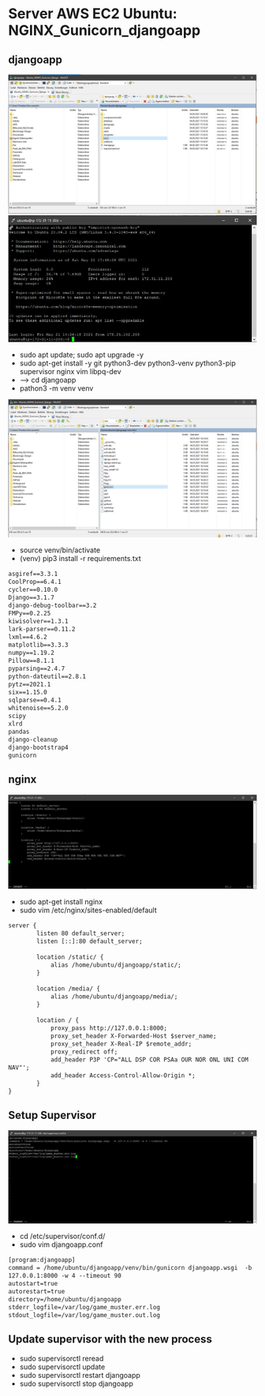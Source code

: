 # Server AWS EC2 Ubuntu: NGINX_Gunicorn_djangoapp

## djangoapp
![](images/venv.JPG "venv")
![](images/ubuntu.JPG "ubuntu")
* sudo apt update; sudo apt upgrade -y
* sudo apt-get install -y git python3-dev python3-venv python3-pip supervisor nginx vim libpq-dev
* --> cd djangoapp
* pathon3 -m venv venv
<!--
ubuntu@ip-172-31-11-203:~/djangoapp$ ls
compressormodel  database  djangoapp  manage.py  media  requirements.txt  static  templates  venv  webtools
ubuntu@ip-172-31-11-203:~/djangoapp$ source venv/bin/activate
(venv) ubuntu@ip-172-31-11-203:~/djangoapp$
-->
![](images/Gunicorn.JPG "Gunicorn")
* source venv/bin/activate
* (venv) pip3 install -r requirements.txt 
```
asgiref==3.3.1
CoolProp==6.4.1
cycler==0.10.0
Django==3.1.7
django-debug-toolbar==3.2
FMPy==0.2.25
kiwisolver==1.3.1
lark-parser==0.11.2
lxml==4.6.2
matplotlib==3.3.3
numpy==1.19.2
Pillow==8.1.1
pyparsing==2.4.7
python-dateutil==2.8.1
pytz==2021.1
six==1.15.0
sqlparse==0.4.1
whitenoise==5.2.0
scipy
xlrd
pandas
django-cleanup
django-bootstrap4
gunicorn
```

## nginx
![](images/NGINX_default.JPG "NGINX_default")
* sudo apt-get install nginx
* sudo vim /etc/nginx/sites-enabled/default

```
server {
        listen 80 default_server;
        listen [::]:80 default_server;

        location /static/ {
            alias /home/ubuntu/djangoapp/static/; 
        }

        location /media/ {
            alias /home/ubuntu/djangoapp/media/; 
        }

        location / {
            proxy_pass http://127.0.0.1:8000;
            proxy_set_header X-Forwarded-Host $server_name;
            proxy_set_header X-Real-IP $remote_addr;
            proxy_redirect off;
            add_header P3P 'CP="ALL DSP COR PSAa OUR NOR ONL UNI COM NAV"';
            add_header Access-Control-Allow-Origin *;
        }
}
```

## Setup Supervisor
![](images/Supervisor_config.JPG "Supervisor_config")
* cd /etc/supervisor/conf.d/
* sudo vim djangoapp.conf

```
[program:djangoapp]
command = /home/ubuntu/djangoapp/venv/bin/gunicorn djangoapp.wsgi  -b 127.0.0.1:8000 -w 4 --timeout 90
autostart=true
autorestart=true
directory=/home/ubuntu/djangoapp 
stderr_logfile=/var/log/game_muster.err.log
stdout_logfile=/var/log/game_muster.out.log
```

## Update supervisor with the new process
* sudo supervisorctl reread
* sudo supervisorctl update
* sudo supervisorctl restart djangoapp
* sudo supervisorctl stop djangoapp

